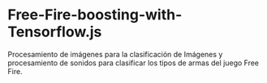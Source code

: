 # Free-Fire-boosting-with-Tensorflow.js
Procesamiento de imágenes para la clasificación de Imágenes y procesamiento de sonidos para clasificar los tipos de armas del juego Free Fire.
